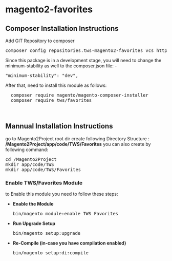 
# magento2-favorites

<h2>Composer Installation Instructions</h2>
Add GIT Repository to composer
<pre>
composer config repositories.tws-magento2-favorites vcs https://github.com/LdannieL/magento2-favorites/
</pre>

Since this package is in a development stage, you will need to change the minimum-stability as well to the composer.json file: -
<pre>
"minimum-stability": "dev",
</pre>

After that, need to install this module as follows:
<pre>
  composer require magento/magento-composer-installer
  composer require tws/favorites
</pre>


<br/>
<h2> Mannual Installation Instructions</h2>
go to Magento2Project root dir 
create following Directory Structure :<br/>
<strong>/Magento2Project/app/code/TWS/Favorites</strong>
you can also create by following command:
<pre>
cd /Magento2Project
mkdir app/code/TWS
mkdir app/code/TWS/Favorites
</pre>



<h3> Enable TWS/Favorites Module</h3>
to Enable this module you need to follow these steps:

<ul>
<li>
<strong>Enable the Module</strong>
<pre>bin/magento module:enable TWS_Favorites</pre></li>
<li>
<strong>Run Upgrade Setup</strong>
<pre>bin/magento setup:upgrade</pre></li>
<li>
<strong>Re-Compile (in-case you have compilation enabled)</strong>
	<pre>bin/magento setup:di:compile</pre>
</li>
</ul>


